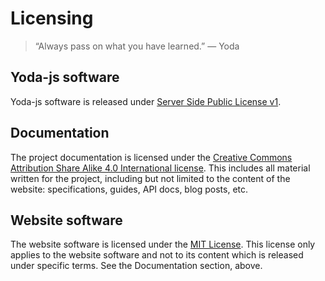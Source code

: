 # Licensing

> “Always pass on what you have learned.” — Yoda

## Yoda-js software

Yoda-js software is released under [Server Side Public License v1](https://spdx.org/licenses/SSPL-1.0.html).

## Documentation

The project documentation is licensed under the [Creative Commons Attribution Share Alike 4.0 International license](https://spdx.org/licenses/CC-BY-SA-4.0.html). This includes all material written for the project, including but not limited to the content of the website: specifications, guides, API docs, blog posts, etc.

## Website software

The website software is licensed under the [MIT License](https://spdx.org/licenses/MIT.html).
This license only applies to the website software and not to its content which is released under specific terms. See the Documentation section, above.
